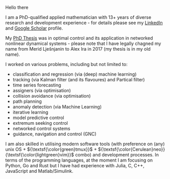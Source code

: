 
Hello there 

I am a PhD-qualified applied mathematician with 13+ years of diverse research and development experience - for details please see my [LinkedIn](https://www.linkedin.com/in/alex-ira-phd-657bab166/) and [Google Scholar](https://scholar.google.com/citations?user=r21toV4AAAAJ&hl=en) profile. 

My [PhD Thesis](https://minerva-access.unimelb.edu.au/items/5f1d0a83-7801-5b7f-bee8-5f7836953a69) was in optimal control and its application in networked nonlinear dynamical systems - please note that I have legally chagned my name from Merid Lješnjanin to Alex Ira in 2017 (my thesis is in my old name). 

I worked on various problems, including but not limited to:
 - classification and regression (via (deep) machine learning)
 - tracking (via Kalman filter (and its flavoures) and Partical filter)
 - time series forecasting
 - assigners (via optimisation)
 - collision avoidance (via optimisation)
 - path planning 
 - anomaly detection (via Machine Learning)
 - iterative learning 
 - model predictive control
 - extremum seeking control
 - networked control systems
 - guidance, navigation and control (GNC)

I am also skilled in utilising modern software tools (with preference on (any) unix OS + ${\textsf{\color{green}tmux}}$ + ${\textsf{\color{Cerulean}neo}}{\textsf{\color{lightgreen}vim}}$ combo) and development processes. In terms of the programming languages, at the moment I am focusing on Python, Go and Rust but I have had experience with Julia, C, C++, JavaScript and Matlab/Simulink.
